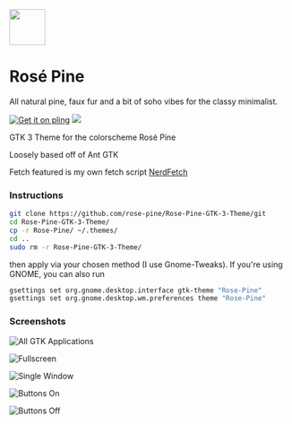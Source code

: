<img src="https://github.com/rose-pine/rose-pine-theme/blob/master/assets/icon.png" width="64" />

# Rosé Pine

All natural pine, faux fur and a bit of soho vibes for the classy minimalist.

[![Get it on pling](https://img.shields.io/badge/Get%20it%20on-Pling!-%23f9711b)](https://www.pling.com/p/1419252)
[![](https://img.shields.io/badge/Rosé%20Pine%20Theme-191724)](https://github.com/rose-pine/rose-pine-theme)

GTK 3 Theme for the colorscheme Rosé Pine

Loosely based off of Ant GTK

Fetch featured is my own fetch script [NerdFetch](https://github.com/ThatOneCalculator/NerdFetch)

### Instructions

```sh
git clone https://github.com/rose-pine/Rose-Pine-GTK-3-Theme/git
cd Rose-Pine-GTK-3-Theme/
cp -r Rose-Pine/ ~/.themes/
cd ..
sudo rm -r Rose-Pine-GTK-3-Theme/

```



then apply via your chosen method (I use Gnome-Tweaks).  If you're using GNOME, you can also run

```sh
gsettings set org.gnome.desktop.interface gtk-theme "Rose-Pine"
gsettings set org.gnome.desktop.wm.preferences theme "Rose-Pine"

```



### Screenshots

![All GTK Applications](https://cdn.discordapp.com/attachments/671117418189422594/751990416169107506/Rose-Screenshot_000.png)

![Fullscreen](https://cdn.discordapp.com/attachments/635625917623828520/750116874980818964/unknown.png)

![Single Window](https://camo.githubusercontent.com/34fc850da9909e0e684090da38b7d1c5ee07968a/68747470733a2f2f692e696d6775722e636f6d2f746c5a743158382e706e67)

![Buttons On](https://i.imgur.com/liNeNpf.png)

![Buttons Off](https://i.imgur.com/xYurQaL.png)
